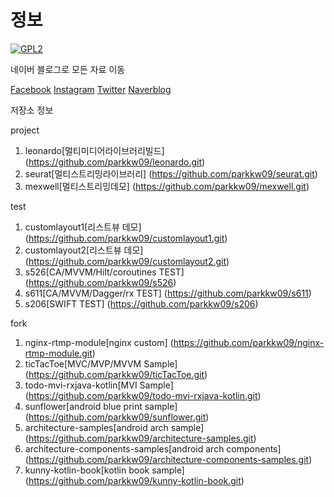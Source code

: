 # 정보

[![GPL2](https://img.shields.io/badge/license-GPL2-yellowgreen.svg)](https://github.com/parkkw09/parkSync/edit/master/LICENSE)


네이버 블로그로 모든 자료 이동

[Facebook](https://www.facebook.com/parkkw09/)
[Instagram](https://www.instagram.com/parkkw09/)
[Twitter](https://twitter.com/parkkw09/)
[Naverblog](https://parkkw09.blog.me/)

저장소 정보

project

1. leonardo[멀티미디어라이브러리빌드] (https://github.com/parkkw09/leonardo.git)
2. seurat[멀티스트리밍라이브러리] (https://github.com/parkkw09/seurat.git)
3. mexwell[멀티스트리밍데모] (https://github.com/parkkw09/mexwell.git)

test

1. customlayout1[리스트뷰 데모] (https://github.com/parkkw09/customlayout1.git)
2. customlayout2[리스트뷰 데모] (https://github.com/parkkw09/customlayout2.git)
3. s526[CA/MVVM/Hilt/coroutines TEST] (https://github.com/parkkw09/s526)
4. s611[CA/MVVM/Dagger/rx TEST] (https://github.com/parkkw09/s611)
5. s206[SWIFT TEST] (https://github.com/parkkw09/s206)

fork

1. nginx-rtmp-module[nginx custom] (https://github.com/parkkw09/nginx-rtmp-module.git)
2. ticTacToe[MVC/MVP/MVVM Sample] (https://github.com/parkkw09/ticTacToe.git)
3. todo-mvi-rxjava-kotlin[MVI Sample] (https://github.com/parkkw09/todo-mvi-rxjava-kotlin.git)
4. sunflower[android blue print sample] (https://github.com/parkkw09/sunflower.git)
5. architecture-samples[android arch sample] (https://github.com/parkkw09/architecture-samples.git)
6. architecture-components-samples[android arch components] (https://github.com/parkkw09/architecture-components-samples.git)
7. kunny-kotlin-book[kotlin book sample] (https://github.com/parkkw09/kunny-kotlin-book.git)
